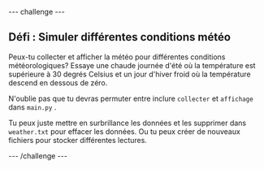 \--- challenge \---

## Défi : Simuler différentes conditions météo

Peux-tu collecter et afficher la météo pour différentes conditions météorologiques? Essaye une chaude journée d'été où la température est supérieure à 30 degrés Celsius et un jour d'hiver froid où la température descend en dessous de zéro.

N'oublie pas que tu devras permuter entre inclure ` collecter ` et ` affichage ` dans ` main.py ` .

Tu peux juste mettre en surbrillance les données et les supprimer dans `weather.txt` pour effacer les données. Ou tu peux créer de nouveaux fichiers pour stocker différentes lectures.

\--- /challenge \---